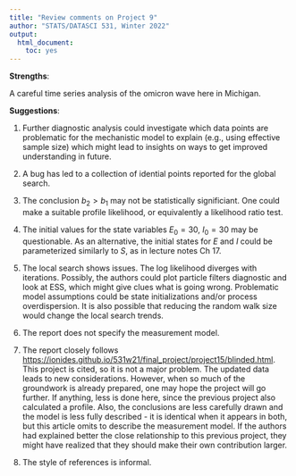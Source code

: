 ```yaml
---
title: "Review comments on Project 9"
author: "STATS/DATASCI 531, Winter 2022"
output:
  html_document:
    toc: yes
---
```


**Strengths**:

A careful time series analysis of the omicron wave here in Michigan.

**Suggestions**:

1. Further diagnostic analysis could investigate which data points are problematic for the mechanistic model to explain (e.g., using effective sample size) which might lead to insights on ways to get improved understanding in future.

2. A bug has led to a collection of idential points reported for the global search.

3. The conclusion $b_2>b_1$ may not be statistically significiant. One could make a suitable profile likelihood, or equivalently a likelihood ratio test.

4. The initial values for the state variables $E_0 = 30$, $I_0 = 30$ may be questionable. As an alternative, the initial states for $E$ and $I$ could be parameterized similarly to $S$, as in lecture notes Ch 17.

5. The local search shows issues. The log likelihood diverges with iterations. Possibly, the authors could plot particle filters diagnostic and look at ESS, which might give clues what is going wrong. Problematic model assumptions could be state initializations and/or process overdispersion. It is also possible that reducing the random walk size would change the local search trends.

6. The report does not specify the measurement model.

7. The report closely follows https://ionides.github.io/531w21/final_project/project15/blinded.html. This project is cited, so it is not a major problem. The updated data leads to new considerations. However, when so much of the groundwork is already prepared, one may hope the project will go further. If anything, less is done here, since the previous project also calculated a profile. Also, the conclusions are less carefully drawn and the model is less fully described - it is identical when it appears in both, but this article omits to describe the measurement model. If the authors had explained better the close relationship to this previous project, they might have realized that they should make their own contribution larger.

8. The style of references is informal. 



